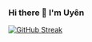 ### Hi there 👋 I'm Uyên

[![GitHub Streak](http://github-readme-streak-stats.herokuapp.com?user=PhuongUyen0712&theme=tokyonight&date_format=M%20j%5B%2C%20Y%5D)](https://git.io/streak-stats)


